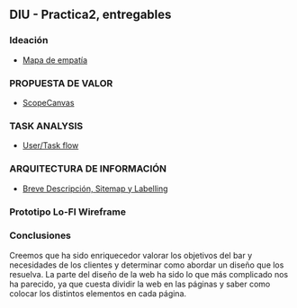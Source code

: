 ## DIU - Practica2, entregables

### Ideación 
* [Mapa de empatía](./Entrega/mapa.pdf)


### PROPUESTA DE VALOR
* [ScopeCanvas](./Entrega/ScopeCanvas.pdf)


### TASK ANALYSIS
* [User/Task flow](./Entrega/flujo.pdf)


### ARQUITECTURA DE INFORMACIÓN
* [Breve Descripción, Sitemap y Labelling](./Entrega/P2.pdf) 


### Prototipo Lo-FI Wireframe 


### Conclusiones  
Creemos que ha sido enriquecedor valorar los objetivos del bar y necesidades de los clientes y determinar como abordar un diseño que los resuelva.
La parte del diseño de la web ha sido lo que más complicado nos ha parecido, ya que cuesta dividir la web en las páginas y saber como colocar los distintos elementos en cada página.

